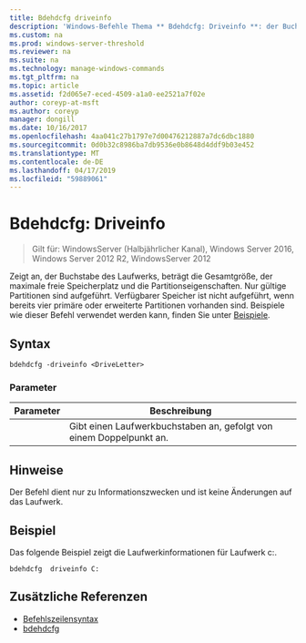 ```yaml
---
title: Bdehdcfg driveinfo
description: 'Windows-Befehle Thema ** Bdehdcfg: Driveinfo **: der Buchstabe des Laufwerks, beträgt die Gesamtgröße, der maximale freie Speicherplatz und die Partitionseigenschaften angezeigt.'
ms.custom: na
ms.prod: windows-server-threshold
ms.reviewer: na
ms.suite: na
ms.technology: manage-windows-commands
ms.tgt_pltfrm: na
ms.topic: article
ms.assetid: f2d065e7-eced-4509-a1a0-ee2521a7f02e
author: coreyp-at-msft
ms.author: coreyp
manager: dongill
ms.date: 10/16/2017
ms.openlocfilehash: 4aa041c27b1797e7d00476212887a7dc6dbc1880
ms.sourcegitcommit: 0d0b32c8986ba7db9536e0b8648d4ddf9b03e452
ms.translationtype: MT
ms.contentlocale: de-DE
ms.lasthandoff: 04/17/2019
ms.locfileid: "59889061"
---
```

# <a name="bdehdcfg-driveinfo"></a>Bdehdcfg: Driveinfo

>Gilt für: WindowsServer (Halbjährlicher Kanal), Windows Server 2016, Windows Server 2012 R2, WindowsServer 2012

Zeigt an, der Buchstabe des Laufwerks, beträgt die Gesamtgröße, der maximale freie Speicherplatz und die Partitionseigenschaften. Nur gültige Partitionen sind aufgeführt. Verfügbarer Speicher ist nicht aufgeführt, wenn bereits vier primäre oder erweiterte Partitionen vorhanden sind. Beispiele wie dieser Befehl verwendet werden kann, finden Sie unter [Beispiele](#BKMK_Examples).
## <a name="syntax"></a>Syntax
```
bdehdcfg -driveinfo <DriveLetter>
```
### <a name="parameters"></a>Parameter
|Parameter|Beschreibung|
|-------|--------|
|<DriveLetter>|Gibt einen Laufwerkbuchstaben an, gefolgt von einem Doppelpunkt an.|
## <a name="remarks"></a>Hinweise
Der Befehl dient nur zu Informationszwecken und ist keine Änderungen auf das Laufwerk.
## <a name="BKMK_Examples"></a>Beispiel
Das folgende Beispiel zeigt die Laufwerkinformationen für Laufwerk c:.
```
bdehdcfg  driveinfo C:
```
## <a name="additional-references"></a>Zusätzliche Referenzen
-   [Befehlszeilensyntax](command-line-syntax-key.md)
-   [bdehdcfg](bdehdcfg.md)
